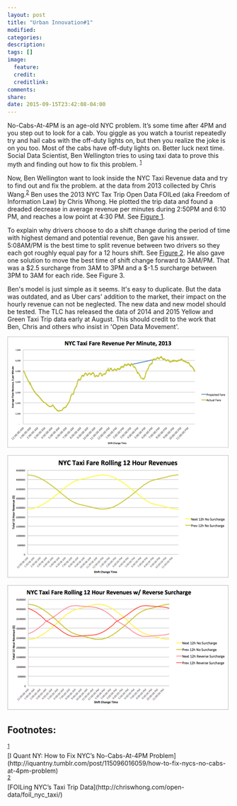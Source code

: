 ```yaml
---
layout: post
title: "Urban Innovation#1"
modified:
categories: 
description:
tags: []
image:
  feature:
  credit:
  creditlink:
comments:
share:
date: 2015-09-15T23:42:08-04:00
---
```


No-Cabs-At-4PM is an age-old NYC problem. It’s some time after 4PM and you step out to look for a cab. You giggle as you watch a tourist repeatedly try and hail cabs with the off-duty lights on, but then you realize the joke is on you too. Most of the cabs have off-duty lights on. Better luck next time. Social Data Scientist, Ben Wellington tries to using taxi data to prove this myth and finding out how to fix this problem. <sup><a id="fnr.1" class="footref" href="#fn.1">1</a></sup>

Now, Ben Wellington want to look inside the NYC Taxi Revenue data and try to find out and fix the problem. at the data from 2013 collected by Chris Wang.<sup><a id="fnr.2" class="footref" href="#fn.2">2</a></sup> Ben uses the 2013 NYC Tax Trip Open Data FOILed (aka Freedom of Information Law) by Chris Whong. He plotted the trip data and found a dreaded decrease in average revenue per minutes during 2:50PM and 6:10 PM, and reaches a low point at 4:30 PM. See [Figure 1](#orgparagraph1).

To explain why drivers choose to do a shift change during the period of time with highest demand and potential revenue, Ben gave his answer. 5:08AM/PM is the best time to split revenue between two drivers so they each got roughly equal pay for a 12 hours shift. See [Figure 2](#orgparagraph2). He also gave one solution to move the best time of shift change forward to 3AM/PM. That was a $2.5 surcharge from 3AM to 3PM and a $-1.5 surcharge between 3PM to 3AM for each ride. See Figure 3. 

Ben's model is just simple as it seems. It's easy to duplicate. But the data was outdated, and as Uber cars' addition to the market, their impact on the hourly revenue can not be neglected. The new data and new model should be tested. The TLC has released the data of 2014 and 2015 Yellow and Green Taxi Trip data early at August. This should credit to the work that Ben, Chris and others who insist in 'Open Data Movement'.

![img](/images/average_revenue.png "Hourly Average Revenue")

![img](/images/12_hour_revenue.png "12 Hour Revenue")

![img](/images/12_hour_revenue_with_surcharge.png "12 Hour Revenue with surcharge")

<div id="footnotes">
<h2 class="footnotes">Footnotes: </h2>
<div id="text-footnotes">

<div class="footdef"><sup><a id="fn.1" class="footnum" href="#fnr.1">1</a></sup> <div class="footpara">[I Quant NY: How to Fix NYC’s No-Cabs-At-4PM Problem](http://iquantny.tumblr.com/post/115096016059/how-to-fix-nycs-no-cabs-at-4pm-problem)</div></div>

<div class="footdef"><sup><a id="fn.2" class="footnum" href="#fnr.2">2</a></sup> <div class="footpara">[FOILing NYC’s Taxi Trip Data](http://chriswhong.com/open-data/foil_nyc_taxi/)</div></div>


</div>
</div>